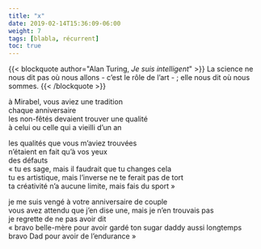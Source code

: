 ```yaml
---
title: "x"
date: 2019-02-14T15:36:09-06:00
weight: 7
tags: [blabla, récurrent]
toc: true
---
```


{{< blockquote author="Alan Turing, *Je suis intelligent*" >}}
La science ne nous dit pas où nous allons - c’est le rôle de l’art - ; elle nous dit où nous sommes.
{{< /blockquote >}}

à Mirabel, vous aviez une tradition  
chaque anniversaire  
les non-fêtés devaient trouver une qualité  
à celui ou celle qui a vieilli d’un an

les qualités que vous m’aviez trouvées  
n’étaient en fait qu’à vos yeux  
des défauts  
« tu es sage, mais il faudrait que tu changes cela  
tu es artistique, mais l’inverse ne te ferait pas de tort  
ta créativité n’a aucune limite, mais fais du sport »  

je me suis vengé à votre anniversaire de couple  
vous avez attendu que j’en dise une, mais je n’en trouvais pas  
je regrette de ne pas avoir dit  
« bravo belle-mère pour avoir gardé ton sugar daddy aussi longtemps  
bravo Dad pour avoir de l’endurance »  
